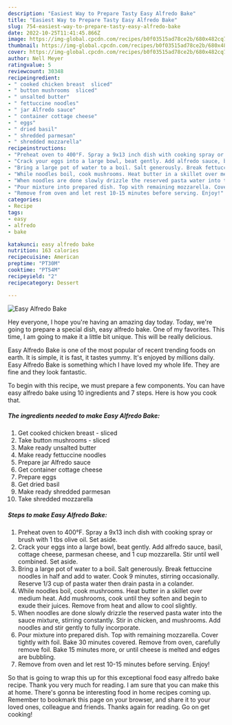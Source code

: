 ```yaml
---
description: "Easiest Way to Prepare Tasty Easy Alfredo Bake"
title: "Easiest Way to Prepare Tasty Easy Alfredo Bake"
slug: 754-easiest-way-to-prepare-tasty-easy-alfredo-bake
date: 2022-10-25T11:41:45.866Z
image: https://img-global.cpcdn.com/recipes/b0f03515ad78ce2b/680x482cq70/easy-alfredo-bake-recipe-main-photo.jpg
thumbnail: https://img-global.cpcdn.com/recipes/b0f03515ad78ce2b/680x482cq70/easy-alfredo-bake-recipe-main-photo.jpg
cover: https://img-global.cpcdn.com/recipes/b0f03515ad78ce2b/680x482cq70/easy-alfredo-bake-recipe-main-photo.jpg
author: Nell Meyer
ratingvalue: 5
reviewcount: 30348
recipeingredient:
- " cooked chicken breast  sliced"
- " button mushrooms  sliced"
- " unsalted butter"
- " fettuccine noodles"
- " jar Alfredo sauce"
- " container cottage cheese"
- " eggs"
- " dried basil"
- " shredded parmesan"
- " shredded mozzarella"
recipeinstructions:
- "Preheat oven to 400°F. Spray a 9x13 inch dish with cooking spray or brush with 1 tbs olive oil. Set aside."
- "Crack your eggs into a large bowl, beat gently. Add alfredo sauce, basil, cottage cheese, parmesan cheese, and 1 cup mozzarella. Stir until well combined. Set aside."
- "Bring a large pot of water to a boil. Salt generously. Break fettuccine noodles in half and add to water. Cook 9 minutes, stirring occasionally. Reserve 1/3 cup of pasta water then drain pasta in a colander."
- "While noodles boil, cook mushrooms. Heat butter in a skillet over medium heat. Add mushrooms, cook until they soften and begin to exude their juices. Remove from heat and allow to cool slightly."
- "When noodles are done slowly drizzle the reserved pasta water into the sauce mixture, stirring constantly. Stir in chicken, and mushrooms. Add noodles and stir gently to fully incorporate."
- "Pour mixture into prepared dish. Top with remaining mozzarella. Cover tightly with foil. Bake 30 minutes covered. Remove from oven, carefully remove foil. Bake 15 minutes more, or until cheese is melted and edges are bubbling."
- "Remove from oven and let rest 10-15 minutes before serving. Enjoy!"
categories:
- Recipe
tags:
- easy
- alfredo
- bake

katakunci: easy alfredo bake 
nutrition: 163 calories
recipecuisine: American
preptime: "PT30M"
cooktime: "PT54M"
recipeyield: "2"
recipecategory: Dessert

---
```



![Easy Alfredo Bake](https://img-global.cpcdn.com/recipes/b0f03515ad78ce2b/680x482cq70/easy-alfredo-bake-recipe-main-photo.jpg)

Hey everyone, I hope you're having an amazing day today. Today, we're going to prepare a special dish, easy alfredo bake. One of my favorites. This time, I am going to make it a little bit unique. This will be really delicious.



Easy Alfredo Bake is one of the most popular of recent trending foods on earth. It is simple, it is fast, it tastes yummy. It's enjoyed by millions daily. Easy Alfredo Bake is something which I have loved my whole life. They are fine and they look fantastic.


To begin with this recipe, we must prepare a few components. You can have easy alfredo bake using 10 ingredients and 7 steps. Here is how you cook that.

<!--inarticleads1-->

##### The ingredients needed to make Easy Alfredo Bake:

1. Get  cooked chicken breast - sliced
1. Take  button mushrooms - sliced
1. Make ready  unsalted butter
1. Make ready  fettuccine noodles
1. Prepare  jar Alfredo sauce
1. Get  container cottage cheese
1. Prepare  eggs
1. Get  dried basil
1. Make ready  shredded parmesan
1. Take  shredded mozzarella




<!--inarticleads2-->

##### Steps to make Easy Alfredo Bake:

1. Preheat oven to 400°F. Spray a 9x13 inch dish with cooking spray or brush with 1 tbs olive oil. Set aside.
1. Crack your eggs into a large bowl, beat gently. Add alfredo sauce, basil, cottage cheese, parmesan cheese, and 1 cup mozzarella. Stir until well combined. Set aside.
1. Bring a large pot of water to a boil. Salt generously. Break fettuccine noodles in half and add to water. Cook 9 minutes, stirring occasionally. Reserve 1/3 cup of pasta water then drain pasta in a colander.
1. While noodles boil, cook mushrooms. Heat butter in a skillet over medium heat. Add mushrooms, cook until they soften and begin to exude their juices. Remove from heat and allow to cool slightly.
1. When noodles are done slowly drizzle the reserved pasta water into the sauce mixture, stirring constantly. Stir in chicken, and mushrooms. Add noodles and stir gently to fully incorporate.
1. Pour mixture into prepared dish. Top with remaining mozzarella. Cover tightly with foil. Bake 30 minutes covered. Remove from oven, carefully remove foil. Bake 15 minutes more, or until cheese is melted and edges are bubbling.
1. Remove from oven and let rest 10-15 minutes before serving. Enjoy!




So that is going to wrap this up for this exceptional food easy alfredo bake recipe. Thank you very much for reading. I am sure that you can make this at home. There's gonna be interesting food in home recipes coming up. Remember to bookmark this page on your browser, and share it to your loved ones, colleague and friends. Thanks again for reading. Go on get cooking!
